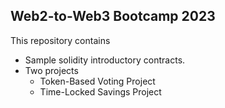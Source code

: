 ## Web2-to-Web3 Bootcamp 2023

This repository contains

* Sample solidity introductory contracts.
* Two projects
    - Token-Based Voting Project
    - Time-Locked Savings Project

